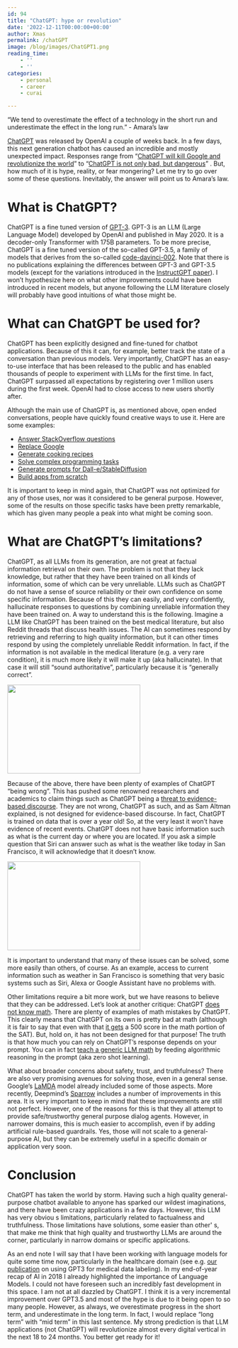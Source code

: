 ```yaml
---
id: 94
title: "ChatGPT: hype or revolution"
date: '2022-12-11T00:00:00+00:00'
author: Xmas
permalink: /chatGPT
image: /blog/images/ChatGPT1.png
reading_time:
    - ''
    - ''
categories:
    - personal
    - career
    - curai

---
```



“We tend to overestimate the effect of a technology in the short run and underestimate the effect in the long run.” - Amara’s law

[ChatGPT](https://openai.com/blog/chatgpt/) was released by OpenAI a couple of weeks back. In a few days, this next generation chatbot 
has caused an incredible and mostly unexpected impact. Responses range from “[ChatGPT will kill Google and revolutionize the world](https://twitter.com/jdjkelly/status/1598021488795586561)”  to 
“[ChatGPT is not only bad, but dangerous](https://medium.com/@guruduth.banavar/chatgpts-deep-fake-text-generation-is-a-threat-to-evidence-based-discourse-c096164207e0)” . 
But, how much of it is hype, reality, or fear mongering? Let me try to go over some of these questions. 
Inevitably, the answer will point us to Amara’s law.

# What is ChatGPT?	

ChatGPT is a fine tuned version of [GPT-3](https://amatriain.net/blog/transformer-models-an-introduction-and-catalog-2d1e9039f376/#GPT3). 
GPT-3 is an LLM (Large Language Model) developed by OpenAI and published in May 2020. It is a decoder-only Transformer with 175B parameters. 
To be more precise, ChatGPT is a fine tuned version of the so-called GPT-3.5, a family of models that derives from the so-called [code-davinci-002](https://beta.openai.com/docs/model-index-for-researchers). 
Note that there is no publications explaining the differences between GPT-3 and GPT-3.5 models (except for the variations introduced in the 
[InstructGPT paper](https://arxiv.org/abs/2203.02155)). I won’t hypothesize here on what other improvements could have been introduced in recent models, 
but anyone following the LLM literature closely will probably have good intuitions of what those might be.

# What can ChatGPT be used for?

ChatGPT has been explicitly designed and fine-tuned for chatbot applications. Because of this it can, for example, better track the state of a 
conversation than previous models. Very importantly, ChatGPT has an easy-to-use interface that has been released to the public and has enabled 
thousands of people to experiment with LLMs for the first time. In fact, ChatGPT surpassed all expectations by registering over 1 million users during
the first week. OpenAI had to close access to new users shortly after.

Although the main use of ChatGPT is, as mentioned above, open ended conversations, people have quickly found creative ways to use it. Here are some examples:

* [Answer StackOverflow questions](https://twitter.com/christophmolnar/status/1598250997939597312)
* [Replace Google](https://twitter.com/jdjkelly/status/1598021488795586561)
* [Generate cooking recipes](https://twitter.com/stephsmithio/status/1598920887029628928)
* [Solve complex programming tasks](https://twitter.com/goodside/status/1598129631609380864)
* [Generate prompts for Dall-e/StableDiffusion](https://twitter.com/guyp/status/1598020781065527296)
* [Build apps from scratch](https://twitter.com/packym/status/1598405769669771264)

It is important to keep in mind again, that ChatGPT was not optimized for any of those uses, nor was it considered to be general purpose. However, some of the results on those specific tasks have been pretty remarkable, which has given many people a peak into what might be coming soon.

# What are ChatGPT’s limitations?

ChatGPT, as all LLMs from its generation, are not great at factual information retrieval on their own. The problem is not that they 
lack knowledge, but rather that they have been trained on all kinds of information, some of which can be very unreliable. LLMs such as 
ChatGPT do not have a sense of source reliability or their own confidence on some specific information. Because of this they can easily, 
and very confidently, hallucinate responses to questions by combining unreliable information they have been trained on. A way to understand 
this is the following. Imagine a LLM like ChatGPT has been trained on the best medical literature, but also Reddit threads that discuss health 
issues. The AI can sometimes respond by retrieving and referring to high quality information, but it can other times respond by using the completely 
unreliable Reddit information. In fact, if the information is not available in the medical literature (e.g. a very rare condition), it is much more 
likely it will make it up (aka hallucinate). In that case it will still “sound authoritative”, particularly because it is “generally correct”.

<img src="/blog/images/CharGPT2.png"  width="300" height="200">

Because of the above, there have been plenty of examples of ChatGPT “being wrong”. This has pushed some renowned researchers and academics 
to claim things such as ChatGPT being a [threat to evidence-based discourse](https://medium.com/@guruduth.banavar/chatgpts-deep-fake-text-generation-is-a-threat-to-evidence-based-discourse-c096164207e0).
They are not wrong, ChatGPT as such, and as Sam Altman explained,
is not designed for evidence-based discourse. In fact, ChatGPT is trained on data that is over a year old! So, at the very least it won’t have
evidence of recent events. ChatGPT does not have basic information such as what is the current day or where you are located. If you ask a simple 
question that Siri can answer such as what is the weather like today in San Francisco, it will acknowledge that it doesn’t know.

<img src="/blog/images/ChatGPT3.png"  width="300" height="200">

It is important to understand that many of these issues can be solved, some more easily than others, of course. As an example, 
access to current information such as weather in San Francisco is something that very basic systems such as Siri, Alexa or Google Assistant 
have no problems with. 

Other limitations require a bit more work, but we have reasons to believe that they can be addressed. Let’s look at another critique: ChatGPT 
[does not know math](https://hariprasadblogs.medium.com/testing-chatgpt-in-mathematics-can-chatgpt-fe73c20b2c6d). There are plenty of examples of math mistakes by ChatGPT. This clearly means that ChatGPT on its own is pretty bad at math 
(although it is fair to say that even with that [it gets](https://twitter.com/davidtsong/status/1598767389390573569) a 500 score in the math portion of
the SAT). But, hold on, it has not been designed for that purpose! The truth is that how much you can rely on ChatGPT’s response depends on your prompt.
You can in fact [teach a generic LLM math](https://arxiv.org/abs/2211.09066) by feeding algorithmic reasoning in the prompt (aka zero shot learning).

What about broader concerns about safety, trust, and truthfulness? There are also very promising avenues for solving those, even in a general sense. 
Google’s [LaMDA](https://blog.google/technology/ai/lamda/) model already included some of those aspects. More recently, Deepmind’s [Sparrow](https://www.deepmind.com/blog/building-safer-dialogue-agents) 
includes a number of improvements in this area. It is very important to keep in mind that these improvements are still not perfect. However, one of the reasons for this is that they all attempt to provide safe/trustworthy general purpose dialog agents. However, in narrower domains, this is much easier to accomplish, even if by adding artificial rule-based guardrails. Yes, those will not scale to a general-purpose AI, but they can be extremely useful in a specific domain or application very soon.

# Conclusion

ChatGPT has taken the world by storm. Having such a high quality general-purpose chatbot available to anyone has 
sparked our wildest imaginations, and there have been crazy applications in a few days. However, this LLM has very obviou
s limitations, particularly related to factualness and truthfulness. Those limitations have solutions, some easier than other'
s, that make me think that high quality and trustworthy LLMs are around the corner, particularly in narrow domains or specific applications.

As an end note I will say that I have been working with language models for quite some time now, particularly in the healthcare domain 
(see e.g. [our publication](https://proceedings.mlr.press/v149/chintagunta21a.html) on using GPT3 for medical data labeling). In my end-of-year recap of AI in 2018 I already highlighted the importance of Language Models. I could not have foreseen such an incredibly fast development in this space. I am not at all dazzled by ChatGPT. I think it is a very incremental improvement over GPT3.5 and most of the hype is due to it being open to so many people. However, as always, we overestimate progress in the short term, and underestimate in the long term. In fact, I would replace “long term” with “mid term” in this last sentence. My strong prediction is that LLM applications (not ChatGPT) will revolutionize almost every digital vertical in the next 18 to 24 months. You better get ready for it!

